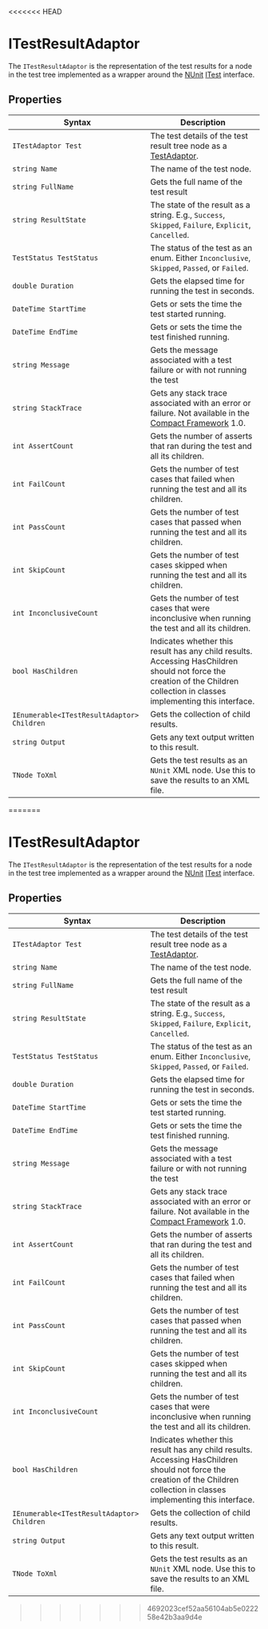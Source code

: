 <<<<<<< HEAD
# ITestResultAdaptor
The `ITestResultAdaptor` is the representation of the test results for a node in the test tree implemented as a wrapper around the [NUnit](http://www.nunit.org/) [ITest](https://github.com/nunit/nunit/blob/master/src/NUnitFramework/framework/Interfaces/ITestResults.cs) interface.
## Properties

| Syntax     | Description                                                  |
| ---------- | ------------------------------------------------------------ |
| `ITestAdaptor Test` | The test details of the test result tree node as a [TestAdaptor](./reference-itest-adaptor.md). |
| `string Name` | The name of the test node. |
| `string FullName` | Gets the full name of the test result |
| `string ResultState` | The state of the result as a string. E.g., `Success`, `Skipped`, `Failure`, `Explicit`, `Cancelled`. |
| `TestStatus TestStatus` | The status of the test as an enum. Either `Inconclusive`, `Skipped`, `Passed`, or `Failed`. |
| `double Duration` | Gets the elapsed time for running the test in seconds. |
| `DateTime StartTime` | Gets or sets the time the test started running. |
| `DateTime EndTime` | Gets or sets the time the test finished running. |
| `string Message` | Gets the message associated with a test failure or with not running the test |
| `string StackTrace` | Gets any stack trace associated with an error or failure. Not available in the [Compact Framework](https://en.wikipedia.org/wiki/.NET_Compact_Framework) 1.0. |
| `int AssertCount` | Gets the number of asserts that ran during the test and all its children. |
| `int FailCount` | Gets the number of test cases that failed when running the test and all its children. |
| `int PassCount` | Gets the number of test cases that passed when running the test and all its children. |
| `int SkipCount` | Gets the number of test cases skipped when running the test and all its children. |
| `int InconclusiveCount` | Gets the number of test cases that were inconclusive when running the test and all its children. |
| `bool HasChildren` | Indicates whether this result has any child results. Accessing HasChildren should not force the creation of the Children collection in classes implementing this interface. |
| `IEnumerable<ITestResultAdaptor> Children` | Gets the collection of child results. |
| `string Output` | Gets any text output written to this result. |
| `TNode ToXml` | Gets the test results as an `NUnit` XML node. Use this to save the results to an XML file. |
=======
# ITestResultAdaptor
The `ITestResultAdaptor` is the representation of the test results for a node in the test tree implemented as a wrapper around the [NUnit](http://www.nunit.org/) [ITest](https://github.com/nunit/nunit/blob/master/src/NUnitFramework/framework/Interfaces/ITestResults.cs) interface.
## Properties

| Syntax     | Description                                                  |
| ---------- | ------------------------------------------------------------ |
| `ITestAdaptor Test` | The test details of the test result tree node as a [TestAdaptor](./reference-itest-adaptor.md). |
| `string Name` | The name of the test node. |
| `string FullName` | Gets the full name of the test result |
| `string ResultState` | The state of the result as a string. E.g., `Success`, `Skipped`, `Failure`, `Explicit`, `Cancelled`. |
| `TestStatus TestStatus` | The status of the test as an enum. Either `Inconclusive`, `Skipped`, `Passed`, or `Failed`. |
| `double Duration` | Gets the elapsed time for running the test in seconds. |
| `DateTime StartTime` | Gets or sets the time the test started running. |
| `DateTime EndTime` | Gets or sets the time the test finished running. |
| `string Message` | Gets the message associated with a test failure or with not running the test |
| `string StackTrace` | Gets any stack trace associated with an error or failure. Not available in the [Compact Framework](https://en.wikipedia.org/wiki/.NET_Compact_Framework) 1.0. |
| `int AssertCount` | Gets the number of asserts that ran during the test and all its children. |
| `int FailCount` | Gets the number of test cases that failed when running the test and all its children. |
| `int PassCount` | Gets the number of test cases that passed when running the test and all its children. |
| `int SkipCount` | Gets the number of test cases skipped when running the test and all its children. |
| `int InconclusiveCount` | Gets the number of test cases that were inconclusive when running the test and all its children. |
| `bool HasChildren` | Indicates whether this result has any child results. Accessing HasChildren should not force the creation of the Children collection in classes implementing this interface. |
| `IEnumerable<ITestResultAdaptor> Children` | Gets the collection of child results. |
| `string Output` | Gets any text output written to this result. |
| `TNode ToXml` | Gets the test results as an `NUnit` XML node. Use this to save the results to an XML file. |
>>>>>>> 4692023cef52aa56104ab5e022258e42b3aa9d4e
